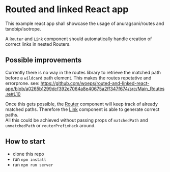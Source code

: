 # Routed and linked React app

This example react app shall showcase the usage of anuragsoni/routes and tsnobip/isotrope.

A `Router` and `Link` component should automatically handle creation of correct links in nested Routers.

## Possible improvements

Currently there is no way in the routes library to retrieve the matched path before a `wildcard` path element. This makes the routes repetative and errorprone. see: https://github.com/woeps/routed-and-linked-react-app/blob/a0265b1299dcf392e7064a8e40675a2ff347f674/src/Main_Routes.re#L10

Once this gets possible, the [Router](https://github.com/woeps/routed-and-linked-react-app/blob/a0265b1299dcf392e7064a8e40675a2ff347f674/src/Router.res#L13) component will keep track of already matched paths. Therefore the [Link](https://github.com/woeps/routed-and-linked-react-app/blob/a0265b1299dcf392e7064a8e40675a2ff347f674/src/MyLink.res#L14) component is able to generate correct paths.  
All this could be achieved without passing props of `matchedPath` and `unmatchedPath` or `routerPrefixHack` around.

## How to start

- clone this repo
- run `npm install`
- run `npm run server`